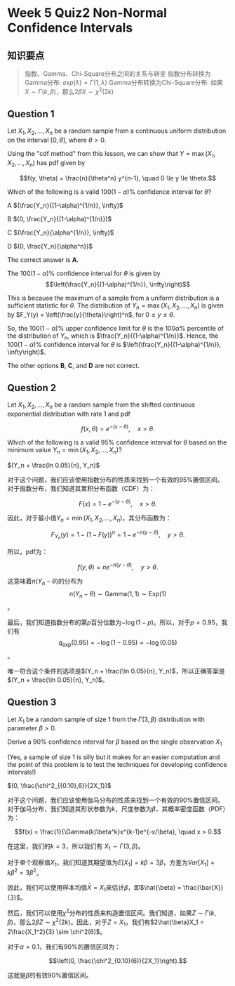 # Week 5 Quiz2 Non-Normal Confidence Intervals

## 知识要点

> 指数、Gamma、Chi-Square分布之间的关系与转变
> 指数分布转换为Gamma分布: $exp(\lambda) = \Gamma(1, \lambda)$
> Gamma分布转换为Chi-Square分布: 如果$X \sim \Gamma(k, \beta)$，那么$2\beta X \sim \chi^2(2k)$

## Question 1

Let $X_1, X_2, \ldots, X_n$ be a random sample from a continuous uniform distribution on the interval $[0, \theta]$, where $\theta > 0$.

Using the "cdf method" from this lesson, we can show that $Y = \max(X_1, X_2, \ldots, X_n)$ has pdf given by

$$f(y, \theta) = \frac{n}{\theta^n} y^{n-1}, \quad 0 \le y \le \theta.$$

Which of the following is a valid $100(1-\alpha)\%$ confidence interval for $\theta$?

A $(\frac{Y_n}{(1-\alpha)^{1/n}}, \infty)$

B $(0, \frac{Y_n}{(1-\alpha)^{1/n}})$

C $(\frac{Y_n}{\alpha^{1/n}}, \infty)$

D $(0, \frac{Y_n}{\alpha^n})$

The correct answer is **A**. 

The $100(1-\alpha)\%$ confidence interval for $\theta$ is given by $$\left(\frac{Y_n}{(1-\alpha)^{1/n}}, \infty\right)$$

This is because the maximum of a sample from a uniform distribution is a sufficient statistic for $\theta$. The distribution of $Y_n = \max(X_1, X_2, \ldots, X_n)$ is given by $F_Y(y) = \left(\frac{y}{\theta}\right)^n$, for $0 \le y \le \theta$. 

So, the $100(1-\alpha)\%$ upper confidence limit for $\theta$ is the $100\alpha\%$ percentile of the distribution of $Y_n$, which is $\frac{Y_n}{(1-\alpha)^{1/n}}$. Hence, the $100(1-\alpha)\%$ confidence interval for $\theta$ is $\left(\frac{Y_n}{(1-\alpha)^{1/n}}, \infty\right)$. 

The other options **B**, **C**, and **D** are not correct.

## Question 2

Let $X_1, X_2, \ldots, X_n$ be a random sample from the shifted continuous exponential distribution with rate 1 and pdf

$$f(x, \theta) = e^{-(x-\theta)}, \quad x > \theta.$$

Which of the following is a valid 95% confidence interval for $\theta$  based on the minimum value $Y_n = \min(X_1, X_2, \ldots, X_n)$?

$(Y_n + \frac{ln 0.05}{n}, Y_n)$

对于这个问题，我们应该使用指数分布的性质来找到一个有效的95%置信区间。对于指数分布，我们知道其累积分布函数（CDF）为：

$$F(x) = 1 - e^{-(x-\theta)}, \quad x > \theta.$$

因此，对于最小值$Y_n = \min(X_1, X_2, \ldots, X_n)$，其分布函数为：

$$F_{Y_n}(y) = 1 - (1 - F(y))^n = 1 - e^{-n(y-\theta)}, \quad y > \theta.$$

所以，pdf为：

$$f(y, \theta) = n e^{-n(y-\theta)}, \quad y > \theta.$$

这意味着$n(Y_n - \theta)$的分布为 $$n(Y_n - \theta) \sim \text{Gamma}(1, 1) \sim \text{Exp}(1)$$。

最后，我们知道指数分布的第$p$百分位数为$-\log(1-p)$。所以，对于$p = 0.95$，我们有 $$q_{\text{exp}}(0.95) = -\log(1 - 0.95) = -\log(0.05)$$。

唯一符合这个条件的选项是$(Y_n + \frac{\ln 0.05}{n}, Y_n)$，所以正确答案是$(Y_n + \frac{\ln 0.05}{n}, Y_n)$。

## Question 3

Let $X_1$ be a random sample of size 1 from the $\Gamma(3,\beta)$ distribution with parameter $\beta > 0$.

Derive a 90% confidence interval for $\beta$ based on the single observation $X_1$

(Yes, a sample of size 1 is silly but it makes for an easier computation and the point of this problem is to test the techniques for developing confidence intervals!)


$(0, \frac{\chi^2_{{0.10},6}}{2X_1})$

对于这个问题，我们应该使用伽马分布的性质来找到一个有效的90%置信区间。对于伽马分布，我们知道其形状参数为$k$，尺度参数为$\beta$，其概率密度函数（PDF）为：

$$f(x) = \frac{1}{\Gamma(k)\beta^k}x^{k-1}e^{-x/\beta}, \quad x > 0.$$

在这里，我们的$k = 3$，所以我们有 $X_1 \sim \Gamma(3, \beta)$。

对于单个观察值$X_1$，我们知道其期望值为$E[X_1] = k\beta = 3\beta$，方差为$Var[X_1] = k\beta^2 = 3\beta^2$。

因此，我们可以使用样本均值$\bar{X} = X_1$来估计$\beta$，即$\hat{\beta} = \frac{\bar{X}}{3}$。

然后，我们可以使用$\chi^2$分布的性质来构造置信区间。我们知道，如果$Z \sim \Gamma(k, \beta)$，那么$2\beta Z \sim \chi^2(2k)$。因此，对于$Z = X_1$，我们有$2\hat{\beta}X_1 = 2\frac{X_1^2}{3} \sim \chi^2(6)$。

对于$\alpha = 0.1$，我们有90%的置信区间为：

$$\left(0, \frac{\chi^2_{0.10}(6)}{2X_1}\right).$$

这就是$\beta$的有效90%置信区间。


